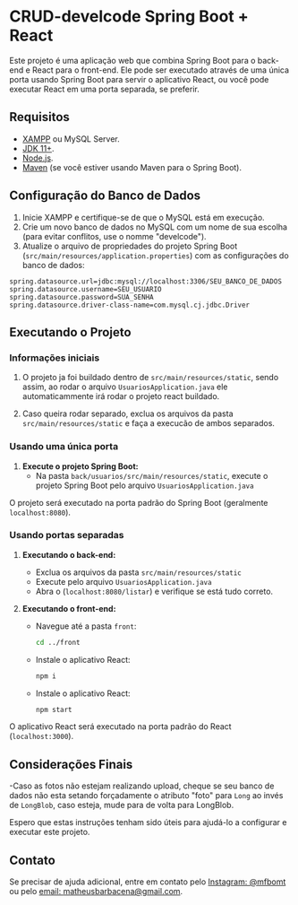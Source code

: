 # CRUD-develcode Spring Boot + React

Este projeto é uma aplicação web que combina Spring Boot para o back-end e React para o front-end. Ele pode ser executado através de uma única porta usando Spring Boot para servir o aplicativo React, ou você pode executar React em uma porta separada, se preferir. 

## Requisitos

- [XAMPP](https://www.apachefriends.org/index.html) ou MySQL Server.
- [JDK 11+](https://www.oracle.com/java/technologies/javase-jdk11-downloads.html).
- [Node.js](https://nodejs.org/).
- [Maven](https://maven.apache.org/) (se você estiver usando Maven para o Spring Boot).

## Configuração do Banco de Dados

1. Inicie XAMPP e certifique-se de que o MySQL está em execução.
2. Crie um novo banco de dados no MySQL com um nome de sua escolha (para evitar conflitos, use o nomme "develcode").
3. Atualize o arquivo de propriedades do projeto Spring Boot (`src/main/resources/application.properties`) com as configurações do banco de dados:

```properties
spring.datasource.url=jdbc:mysql://localhost:3306/SEU_BANCO_DE_DADOS
spring.datasource.username=SEU_USUARIO
spring.datasource.password=SUA_SENHA
spring.datasource.driver-class-name=com.mysql.cj.jdbc.Driver
```

## Executando o Projeto

### Informações iniciais

1. O projeto ja foi buildado dentro de `src/main/resources/static`, sendo assim, ao rodar o arquivo `UsuariosApplication.java` ele automaticammente irá rodar o projeto react buildado.

2. Caso queira rodar separado, exclua os arquivos da pasta `src/main/resources/static` e faça a execucão de ambos separados.

### Usando uma única porta

1. **Execute o projeto Spring Boot:**
    - Na pasta `back/usuarios/src/main/resources/static`, execute o projeto Spring Boot pelo arquivo `UsuariosApplication.java`

O projeto será executado na porta padrão do Spring Boot (geralmente `localhost:8080`).

### Usando portas separadas

1. **Executando o back-end:**
    - Exclua os arquivos da pasta `src/main/resources/static` 
    - Execute pelo arquivo `UsuariosApplication.java`
    - Abra o (`localhost:8080/listar`) e verifique se está tudo correto.

2. **Executando o front-end:**
    - Navegue até a pasta `front`:
        ```bash
        cd ../front
        ```
    - Instale o aplicativo React:
        ```bash
        npm i
        ```
     - Instale o aplicativo React:
        ```bash
        npm start
        ```   

O aplicativo React será executado na porta padrão do React (`localhost:3000`).

## Considerações Finais

-Caso as fotos não estejam realizando upload, cheque se seu banco de dados não esta setando forçadamente o atributo "foto" para `Long` ao invés de `LongBlob`, caso esteja, mude para de volta para LongBlob.

Espero que estas instruções tenham sido úteis para ajudá-lo a configurar e executar este projeto.

## Contato

Se precisar de ajuda adicional, entre em contato pelo [Instagram: @mfbomt](https://www.instagram.com/mfbomt) ou pelo [email: matheusbarbacena@gmail.com](mailto:matheusbarbacena@gmail.com).



